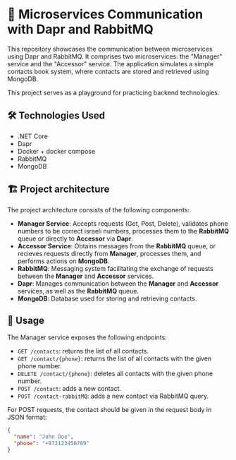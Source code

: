 # :whale: Microservices Communication with Dapr and RabbitMQ

This repository showcases the communication between microservices using Dapr and RabbitMQ. It comprises two microservices: the "Manager" service and the "Accessor" service. The application simulates a simple contacts book system, where contacts are stored and retrieved using MongoDB.

This project serves as a playground for practicing backend technologies.

## :hammer_and_wrench: Technologies Used

- .NET Core
- Dapr
- Docker + docker compose
- RabbitMQ
- MongoDB

## :building_construction: Project architecture

The project architecture consists of the following components:

- **Manager Service**: Accepts requests (Get, Post, Delete), validates phone numbers to be correct israeli numbers, processes them to the **RabbitMQ** queue or directly to **Accessor** via **Dapr**.
- **Accessor Service**: Obtains messages from the **RabbitMQ** queue, or recieves requests directly from **Manager**, processes them, and performs actions on **MongoDB**.
- **RabbitMQ**: Messaging system facilitating the exchange of requests between the **Manager** and **Accessor** services.
- **Dapr**: Manages communication between the **Manager** and **Accessor** services, as well as the **RabbitMQ** queue.
- **MongoDB**: Database used for storing and retrieving contacts.

## :rocket: Usage

The Manager service exposes the following endpoints:

- `GET /contacts`: returns the list of all contacts.
- `GET /contact/{phone}`: returns the list of all contacts with the given phone number.
- `DELETE /contact/{phone}`: deletes all contacts with the given phone number.
- `POST /contact`: adds a new contact. 
- `POST /contact-rabbitMQ`: adds a new contact via RabbitMQ query.

For POST requests, the contact should be given in the request body in JSON format:

```json
{
  "name": "John Doe",
  "phone": "+972123456789"
}
```
